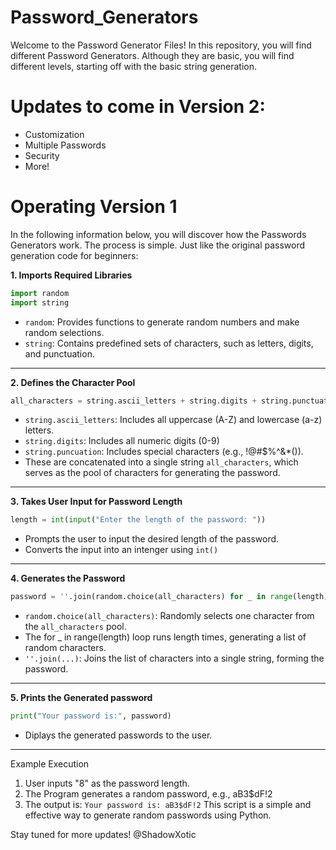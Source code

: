 # Password_Generators

Welcome to the Password Generator Files! In this repository, you will find different Password Generators. Although they are basic, you will find different levels, starting off with the basic string generation.

# Updates to come in Version 2:
- Customization
- Multiple Passwords
- Security
- More!

# Operating Version 1 #
In the following information below, you will discover how the Passwords Generators work.
The process is simple. Just like the original password generation code for beginners:

**1. Imports Required Libraries**

```python
import random
import string
```
- ```random```: Provides functions to generate random numbers and make random selections.
- ```string```: Contains predefined sets of characters, such as letters, digits, and punctuation.

-----------------------------------------------------------------------------------------

**2. Defines the Character Pool**

```python
all_characters = string.ascii_letters + string.digits + string.punctuation
```
- ```string.ascii_letters```: Includes all uppercase (A-Z) and lowercase (a-z) letters.
- ```string.digits```: Includes all numeric digits (0-9)
- ```string.puncuation```: Includes special characters (e.g., !@#$%^&*()).
- These are concatenated into a single string ```all_characters```, which serves as the pool of characters for generating the password.
-----------------------------------------------------------------------------------------

**3. Takes User Input for Password Length**

```python
length = int(input("Enter the length of the password: "))
```
- Prompts the user to input the desired length of the password.
- Converts the input into an intenger using ```int()```
-----------------------------------------------------------------------------------------

**4. Generates the Password**

```python
password = ''.join(random.choice(all_characters) for _ in range(length))
```
- ```random.choice(all_characters)```: Randomly selects one character from the ```all_characters``` pool.
- The for _ in range(length) loop runs length times, generating a list of random characters.
- ```''.join(...)```: Joins the list of characters into a single string, forming the password.
-----------------------------------------------------------------------------------------

**5. Prints the Generated password**

```python
print("Your password is:", password)
```
- Diplays the generated passwords to the user.
-----------------------------------------------------------------------------------------

Example Execution

1. User inputs "8" as the password length.
2. The Program generates a random password, e.g., aB3$dF!2
3. The output is:
```Your password is: aB3$dF!2```
This script is a simple and effective way to generate random passwords using Python.

Stay tuned for more updates! @ShadowXotic
